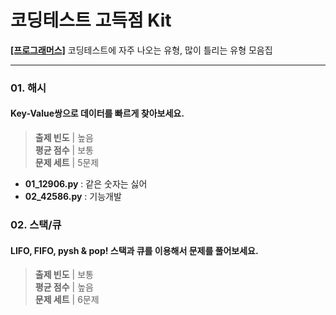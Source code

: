# 코딩테스트 고득점 Kit
**[[프로그래머스]](https://school.programmers.co.kr/learn/challenges?tab=algorithm_practice_kit)** 코딩테스트에 자주 나오는 유형, 많이 틀리는 유형 모음집

***

### 01. 해시
#### Key-Value쌍으로 데이터를 빠르게 찾아보세요.
> **출제 빈도** | 높음 </br>
> **평균 점수** | 보통 </br>
> **문제 세트** | 5문제
* **01_12906.py** : 같은 숫자는 싫어
* **02_42586.py** : 기능개발

### 02. 스택/큐
#### LIFO, FIFO, pysh & pop! 스택과 큐를 이용해서 문제를 풀어보세요.
> **출제 빈도** | 보통 </br>
> **평균 점수** | 높음 </br>
> **문제 세트** | 6문제